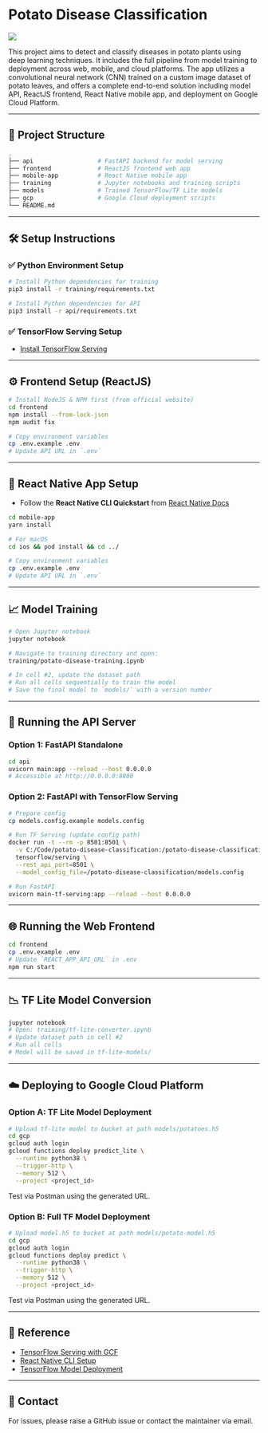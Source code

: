 # Potato Disease Classification

![](https://encrypted-tbn0.gstatic.com/images?q=tbn:ANd9GcToCfn5ViIyEuEjjHRZwtaB4eeJoACAX3aA0Q&s)

This project aims to detect and classify diseases in potato plants using deep learning techniques. It includes the full pipeline from model training to deployment across web, mobile, and cloud platforms. The app utilizes a convolutional neural network (CNN) trained on a custom image dataset of potato leaves, and offers a complete end-to-end solution including model API, ReactJS frontend, React Native mobile app, and deployment on Google Cloud Platform.

---

## 📁 Project Structure
```bash
.
├── api                  # FastAPI backend for model serving
├── frontend             # ReactJS frontend web app
├── mobile-app           # React Native mobile app
├── training             # Jupyter notebooks and training scripts
├── models               # Trained TensorFlow/TF Lite models
├── gcp                  # Google Cloud deployment scripts
└── README.md
```

---

## 🛠️ Setup Instructions

### ✅ Python Environment Setup
```bash
# Install Python dependencies for training
pip3 install -r training/requirements.txt

# Install Python dependencies for API
pip3 install -r api/requirements.txt
```

### ✅ TensorFlow Serving Setup
- [Install TensorFlow Serving](https://www.tensorflow.org/tfx/serving/setup)

---

## ⚙️ Frontend Setup (ReactJS)
```bash
# Install NodeJS & NPM first (from official website)
cd frontend
npm install --from-lock-json
npm audit fix

# Copy environment variables
cp .env.example .env
# Update API URL in `.env`
```

---

## 📱 React Native App Setup
- Follow the **React Native CLI Quickstart** from [React Native Docs](https://reactnative.dev/docs/environment-setup)

```bash
cd mobile-app
yarn install

# For macOS
cd ios && pod install && cd ../

# Copy environment variables
cp .env.example .env
# Update API URL in `.env`
```

---

## 📈 Model Training
```bash
# Open Jupyter notebook
jupyter notebook

# Navigate to training directory and open:
training/potato-disease-training.ipynb

# In cell #2, update the dataset path
# Run all cells sequentially to train the model
# Save the final model to `models/` with a version number
```

---

## 🚀 Running the API Server
### Option 1: FastAPI Standalone
```bash
cd api
uvicorn main:app --reload --host 0.0.0.0
# Accessible at http://0.0.0.0:8000
```

### Option 2: FastAPI with TensorFlow Serving
```bash
# Prepare config
cp models.config.example models.config

# Run TF Serving (update config path)
docker run -t --rm -p 8501:8501 \
  -v C:/Code/potato-disease-classification:/potato-disease-classification \
  tensorflow/serving \
  --rest_api_port=8501 \
  --model_config_file=/potato-disease-classification/models.config

# Run FastAPI
uvicorn main-tf-serving:app --reload --host 0.0.0.0
```

---

## 🌐 Running the Web Frontend
```bash
cd frontend
cp .env.example .env
# Update `REACT_APP_API_URL` in .env
npm run start
```

---

## 📉 TF Lite Model Conversion
```bash
jupyter notebook
# Open: training/tf-lite-converter.ipynb
# Update dataset path in cell #2
# Run all cells
# Model will be saved in tf-lite-models/
```

---

## ☁️ Deploying to Google Cloud Platform

### Option A: TF Lite Model Deployment
```bash
# Upload tf-lite model to bucket at path models/potatoes.h5
cd gcp
gcloud auth login
gcloud functions deploy predict_lite \
  --runtime python38 \
  --trigger-http \
  --memory 512 \
  --project <project_id>
```
Test via Postman using the generated URL.

### Option B: Full TF Model Deployment
```bash
# Upload model.h5 to bucket at path models/potato-model.h5
cd gcp
gcloud auth login
gcloud functions deploy predict \
  --runtime python38 \
  --trigger-http \
  --memory 512 \
  --project <project_id>
```
Test via Postman using the generated URL.

---

## 🔗 Reference
- [TensorFlow Serving with GCF](https://cloud.google.com/blog/products/ai-machine-learning/how-to-serve-deep-learning-models-using-tensorflow-2-0-with-cloud-functions)
- [React Native CLI Setup](https://reactnative.dev/docs/environment-setup)
- [TensorFlow Model Deployment](https://www.tensorflow.org/tfx/serving)

---

## 📧 Contact
For issues, please raise a GitHub issue or contact the maintainer via email.
